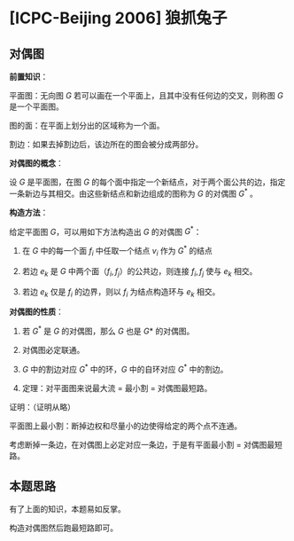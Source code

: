 # [ICPC-Beijing 2006] 狼抓兔子

## 对偶图

**前置知识**：

平面图：无向图 $G$ 若可以画在一个平面上，且其中没有任何边的交叉，则称图 $G$ 是一个平面图。

图的面：在平面上划分出的区域称为一个面。

割边：如果去掉割边后，该边所在的图会被分成两部分。

**对偶图的概念**：

设 $G$ 是平面图，在图 $G$ 的每个面中指定一个新结点，对于两个面公共的边，指定一条新边与其相交。由这些新结点和新边组成的图称为 $G$ 的对偶图 $G^*$ 。

**构造方法**：

给定平面图 $G$，可以用如下方法构造出 $G$ 的对偶图 $G^*$：

1. 在 $G$  中的每一个面 $f_i$ 中任取一个结点 $v_i$ 作为 $G^*$ 的结点

2. 若边 $e_k$ 是 $G$ 中两个面（$f_i, f_j$）的公共边，则连接 $f_i,f_j$ 使与 $e_k$ 相交。

3. 若边 $e_k$ 仅是 $f_i$ 的边界，则以 $f_i$ 为结点构造环与 $e_k$ 相交。

**对偶图的性质**：

1. 若 $G^*$ 是 $G$ 的对偶图，那么 $G$ 也是 $G*$ 的对偶图。

2. 对偶图必定联通。

3. $G$ 中的割边对应 $G^*$ 中的环，$G$ 中的自环对应 $G^*$ 中的割边。

4. 定理：对平面图来说最大流 $=$ 最小割 $=$ 对偶图最短路。

证明：（证明从略）

平面图上最小割：断掉边权和尽量小的边使得给定的两个点不连通。

考虑断掉一条边，在对偶图上必定对应一条边，于是有平面最小割 $=$ 对偶图最短路。

## 本题思路

有了上面的知识，本题易如反掌。

构造对偶图然后跑最短路即可。


